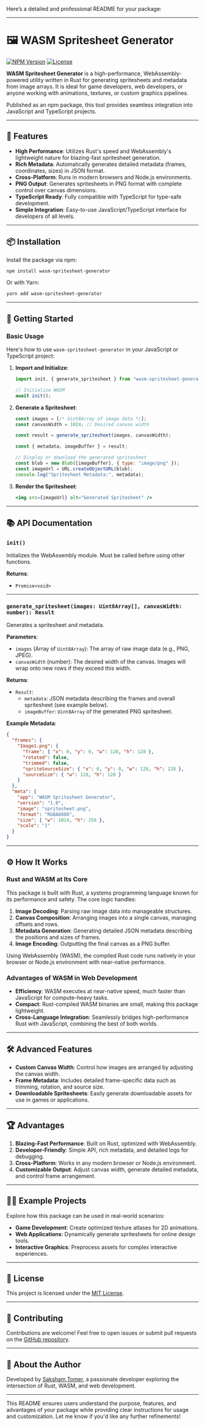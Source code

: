 Here’s a detailed and professional README for your package:

---

# 🖼️ WASM Spritesheet Generator

[![NPM Version](https://img.shields.io/npm/v/wasm-spritesheet-generator.svg)](https://www.npmjs.com/package/wasm-spritesheet-generator)
[![License](https://img.shields.io/github/license/saksham-tomer/wasm-spritesheet-generator.svg)](https://github.com/saksham-tomer/wasm-spritesheet-generator/blob/main/LICENSE)

**WASM Spritesheet Generator** is a high-performance, WebAssembly-powered utility written in Rust for generating spritesheets and metadata from image arrays. It is ideal for game developers, web developers, or anyone working with animations, textures, or custom graphics pipelines. 

Published as an npm package, this tool provides seamless integration into JavaScript and TypeScript projects.

---

## 🌟 Features

- **High Performance**: Utilizes Rust's speed and WebAssembly's lightweight nature for blazing-fast spritesheet generation.
- **Rich Metadata**: Automatically generates detailed metadata (frames, coordinates, sizes) in JSON format.
- **Cross-Platform**: Runs in modern browsers and Node.js environments.
- **PNG Output**: Generates spritesheets in PNG format with complete control over canvas dimensions.
- **TypeScript Ready**: Fully compatible with TypeScript for type-safe development.
- **Simple Integration**: Easy-to-use JavaScript/TypeScript interface for developers of all levels.

---

## 📦 Installation

Install the package via npm:

```bash
npm install wasm-spritesheet-generator
```

Or with Yarn:

```bash
yarn add wasm-spritesheet-generator
```

---

## 🚀 Getting Started

### **Basic Usage**

Here's how to use `wasm-spritesheet-generator` in your JavaScript or TypeScript project:

1. **Import and Initialize**:
   ```javascript
   import init, { generate_spritesheet } from "wasm-spritesheet-generator";

   // Initialize WASM
   await init();
   ```

2. **Generate a Spritesheet**:
   ```javascript
   const images = [/* Uint8Array of image data */];
   const canvasWidth = 1024; // Desired canvas width

   const result = generate_spritesheet(images, canvasWidth);

   const { metadata, imageBuffer } = result;

   // Display or download the generated spritesheet
   const blob = new Blob([imageBuffer], { type: "image/png" });
   const imageUrl = URL.createObjectURL(blob);
   console.log("Spritesheet Metadata:", metadata);
   ```

3. **Render the Spritesheet**:
   ```jsx
   <img src={imageUrl} alt="Generated Spritesheet" />
   ```

---

## 📚 API Documentation

### **`init()`**
Initializes the WebAssembly module. Must be called before using other functions.

**Returns**:
- `Promise<void>`

---

### **`generate_spritesheet(images: Uint8Array[], canvasWidth: number): Result`**

Generates a spritesheet and metadata.

**Parameters**:
- `images` (Array of `Uint8Array`): The array of raw image data (e.g., PNG, JPEG).
- `canvasWidth` (number): The desired width of the canvas. Images will wrap onto new rows if they exceed this width.

**Returns**:
- `Result`:
  - `metadata`: JSON metadata describing the frames and overall spritesheet (see example below).
  - `imageBuffer`: `Uint8Array` of the generated PNG spritesheet.

**Example Metadata**:
```json
{
  "frames": {
    "Image1.png": {
      "frame": { "x": 0, "y": 0, "w": 128, "h": 128 },
      "rotated": false,
      "trimmed": false,
      "spriteSourceSize": { "x": 0, "y": 0, "w": 128, "h": 128 },
      "sourceSize": { "w": 128, "h": 128 }
    }
  },
  "meta": {
    "app": "WASM Spritesheet Generator",
    "version": "1.0",
    "image": "spritesheet.png",
    "format": "RGBA8888",
    "size": { "w": 1024, "h": 256 },
    "scale": "1"
  }
}
```

---

## ⚙️ How It Works

### **Rust and WASM at Its Core**
This package is built with Rust, a systems programming language known for its performance and safety. The core logic handles:
1. **Image Decoding**: Parsing raw image data into manageable structures.
2. **Canvas Composition**: Arranging images into a single canvas, managing offsets and rows.
3. **Metadata Generation**: Generating detailed JSON metadata describing the positions and sizes of frames.
4. **Image Encoding**: Outputting the final canvas as a PNG buffer.

Using WebAssembly (WASM), the compiled Rust code runs natively in your browser or Node.js environment with near-native performance.

### **Advantages of WASM in Web Development**
- **Efficiency**: WASM executes at near-native speed, much faster than JavaScript for compute-heavy tasks.
- **Compact**: Rust-compiled WASM binaries are small, making this package lightweight.
- **Cross-Language Integration**: Seamlessly bridges high-performance Rust with JavaScript, combining the best of both worlds.

---

## 🛠️ Advanced Features

- **Custom Canvas Width**: Control how images are arranged by adjusting the canvas width.
- **Frame Metadata**: Includes detailed frame-specific data such as trimming, rotation, and source size.
- **Downloadable Spritesheets**: Easily generate downloadable assets for use in games or applications.

---

## 🏆 Advantages

1. **Blazing-Fast Performance**: Built on Rust, optimized with WebAssembly.
2. **Developer-Friendly**: Simple API, rich metadata, and detailed logs for debugging.
3. **Cross-Platform**: Works in any modern browser or Node.js environment.
4. **Customizable Output**: Adjust canvas width, generate detailed metadata, and control frame arrangement.

---

## 👨‍💻 Example Projects

Explore how this package can be used in real-world scenarios:
- **Game Development**: Create optimized texture atlases for 2D animations.
- **Web Applications**: Dynamically generate spritesheets for online design tools.
- **Interactive Graphics**: Preprocess assets for complex interactive experiences.

---

## 📝 License

This project is licensed under the [MIT License](https://github.com/saksham-tomer/wasm-spritesheet-generator/blob/main/LICENSE).

---

## 🙌 Contributing

Contributions are welcome! Feel free to open issues or submit pull requests on the [GitHub repository](https://github.com/saksham-tomer/wasm-spritesheet-generator).

---

## 🖖 About the Author

Developed by [Saksham Tomer](https://github.com/saksham-tomer), a passionate developer exploring the intersection of Rust, WASM, and web development.

---

This README ensures users understand the purpose, features, and advantages of your package while providing clear instructions for usage and customization. Let me know if you'd like any further refinements!
